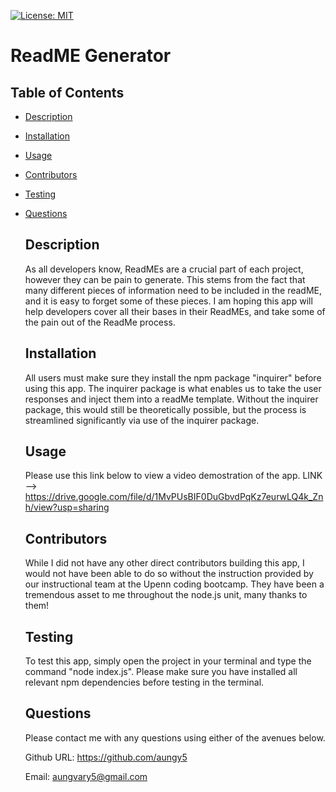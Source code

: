 [![License: MIT](https://img.shields.io/badge/License-MIT-blue.svg)](https://opensource.org/licenses/MIT)

  # ReadME Generator
  ## Table of Contents
- [Description](#description)

- [Installation](#installation)

- [Usage](#usage)

- [Contributors](#contributors)

- [Testing](#testing)

- [Questions](#questions)

  ## Description
  As all developers know, ReadMEs are a crucial part of each project, however they can be pain to generate. This stems from the fact that many different pieces of information need to be included in the readME, and it is easy to forget some of these pieces. I am hoping this app will help developers cover all their bases in their ReadMEs, and take some of the pain out of the ReadMe process.
  ## Installation
  All users must make sure they install the npm package "inquirer" before using this app. The inquirer package is what enables us to take the user responses and inject them into a readMe template. Without the inquirer package, this would still be theoretically possible, but the process is streamlined significantly via use of the inquirer package.
  ## Usage
  Please use this link below to view a video demostration of the app. LINK --> https://drive.google.com/file/d/1MvPUsBIF0DuGbvdPqKz7eurwLQ4k_Znh/view?usp=sharing
  ## Contributors
  While I did not have any other direct contributors building this app, I would not have been able to do so without the instruction provided by our instructional team at the Upenn coding bootcamp. They have been a tremendous asset to me throughout the node.js unit, many thanks to them!
  ## Testing
  To test this app, simply open the project in your terminal and type the command "node index.js". Please make sure you have installed all relevant npm dependencies before testing in the terminal.

  ## Questions

  Please contact me with any questions using either of the avenues below. 

  Github URL: https://github.com/aungy5

  Email: aungvary5@gmail.com